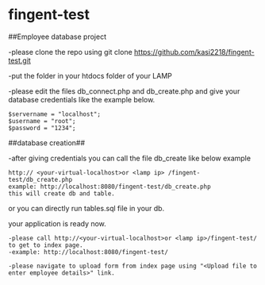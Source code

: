 # fingent-test


##Employee database project

-please clone the repo using git clone https://github.com/kasi2218/fingent-test.git 

-put the folder in your htdocs folder of your LAMP

-please edit the files db_connect.php and db_create.php and give your database credentials like the example below.
    
    $servername = "localhost";
    $username = "root";
    $password = "1234";

##database creation##

-after giving credentials you can call the file db_create like below example 

    http:// <your-virtual-localhost>or <lamp ip> /fingent-test/db_create.php 
    example: http://localhost:8080/fingent-test/db_create.php
    this will create db and table.

or you can directly run tables.sql file in your db.

your application is ready now.

    -please call http://<your-virtual-localhost>or <lamp ip>/fingent-test/ to get to index page. 
    -example: http://localhost:8080/fingent-test/

    -please navigate to upload form from index page using "<Upload file to enter employee details>" link. 
